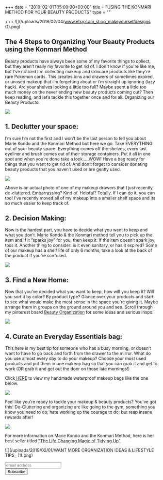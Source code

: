 +++
date = "2019-02-01T05:00:00+00:00"
title = "USING THE KONMARI METHOD FOR YOUR BEAUTY PRODUCTS"
type = ""

+++
![](/uploads/2019/02/04/www.etsy.com_shop_makeyourselfdesigns (1).png)

## The 4 Steps to Organizing Your Beauty Products using the Konmari Method

Beauty products have always been some of my favorite things to collect, but they aren’t really my favorite to get rid of. I don't know if you're like me, but I've noticed I'm collecting makeup and skincare products like they're rare Pokemon cards. This creates bins and drawers of sometimes expired, or unused makeup that i’m forgetting about or i’m straight up ignoring (lazy hack). Are your shelves looking a little too full? Maybe spent a little too much money on the never ending new beauty products coming out? Then keep reading, and let’s tackle this together once and for all: Organizing our Beauty Products.

![](/uploads/2019/02/01/a03cf51246a3ab1785ea384f720d1759.jpg)

## 1. Declutter your space:

I’m sure I’m not the first and I won’t be the last person to tell you about Marie Kondo and the Konmari Method but here we go: Take EVERYTHING out of your beauty space. Everything comes off the shelves, every last eyeliner and brush comes out of their storage containers. Put it all in one spot and when you’re done take a look…..WOW! Have a bag ready for things that you want to get rid of. And don’t forget to consider donating beauty products that you haven’t used or are gently used.

![](/uploads/2019/02/01/BEFORE.png)

Above is an actual photo of one of my makeup drawers that I just recently de-cluttered. Embarrassing? Kind of. Helpful? Totally. If I can do it, you can too! I've recently moved all of my makeup into a smaller shelf space and its so much easier to keep track of.

## 2. Decision Making:

Now is the hardest part, you have to decide what you want to keep and what you don’t. Marie Kondo & the Konmari method tell you to pick up the item and if it “sparks joy” for you, then keep it. If the item doesn’t spark joy, toss it. Another thing to consider: is it even sanitary, or has it expired? Some of our makeup has a shelf life of only 6 months, take a look at the back of the product if you’re confused.

![](/uploads/2018/11/30/94a5e3249a83b9a0d649cd504852c44b.jpg)

## 3. Find a New Home:

Now that you’ve decided what you want to keep, how will you keep it? Will you sort it by color? By product type? Glance over your products and start to see what would make the most sense in the space you're giving it. Maybe arrange them in groups on the ground around you and see. Scroll through my pinterest board [Beauty Organization](https://www.pinterest.com/makeyourselfdesigns/beauty-organization/) for some ideas and serious inspo.

![](/uploads/2019/02/01/0a03917c15374fdf876956a5996c1330.jpg)

## 4. Curate an Everyday Essentials bag:

This here is my best tip for someone who has a busy morning, or doesn’t want to have to go back and forth from the drawer to the mirror. What do you use almost every day to do your makeup? Choose your most used products and put them in one makeup bag so that you can grab it and get to work (OR grab it and get out the door on those late mornings!)

Click[ HERE](https://www.etsy.com/shop/MakeYourselfDesigns?section_id=18858827) to view my handmade waterproof makeup bags like the one below.

![](/uploads/2018/11/05/IMG_1287.jpg)

Feel like you're ready to tackle your makeup & beauty products? You've got this! De-Cluttering and organizing are like going to the gym, something you know you need to do; hate working up the courage to do; but reap insane rewards after!

![](/uploads/2019/02/01/The-life-changing-magic-of-tidying-up.jpg)

For more information on Marie Kondo and the Konmari Method, here is her best seller titled ["The Life Changing Magic of Tidying Up" ](https://www.amazon.com/Life-Changing-Magic-Tidying-Decluttering-Organizing/dp/1607747308)

![](/uploads/2019/02/01/WANT MORE ORGANIZATION IDEAS & LIFESTYLE TIPS_ (1).png)

<!-- Begin Mailchimp Signup Form -->
<link href="//cdn-images.mailchimp.com/embedcode/horizontal-slim-10_7.css" rel="stylesheet" type="text/css">
<style type="text/css">
\#mc_embed_signup{background:#fff; clear:left; font:14px Helvetica,Arial,sans-serif; width:100%;}
/* Add your own Mailchimp form style overrides in your site stylesheet or in this style block.
We recommend moving this block and the preceding CSS link to the HEAD of your HTML file. */
</style>
<div id="mc_embed_signup">
<form action="https://etsy.us17.list-manage.com/subscribe/post?u=24bf613d73a3a4014492cf967&id=5e26c9477f" method="post" id="mc-embedded-subscribe-form" name="mc-embedded-subscribe-form" class="validate" target="_blank" novalidate>
<div id="mc_embed_signup_scroll">

<input type="email" value="" name="EMAIL" class="email" id="mce-EMAIL" placeholder="email address" required>
<!-- real people should not fill this in and expect good things - do not remove this or risk form bot signups-->
<div style="position: absolute; left: -5000px;" aria-hidden="true"><input type="text" name="b_24bf613d73a3a4014492cf967_5e26c9477f" tabindex="-1" value=""></div>
<div class="clear"><input type="submit" value="Subscribe" name="subscribe" id="mc-embedded-subscribe" class="button"></div>
</div>

</form>
</div>

<!--End mc_embed_signup-->